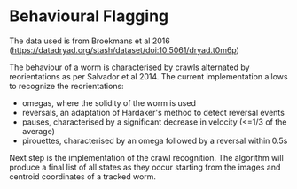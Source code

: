 # Behavioural Flagging

The data used is from Broekmans et al 2016 (https://datadryad.org/stash/dataset/doi:10.5061/dryad.t0m6p)

The behaviour of a worm is characterised by crawls alternated by reorientations as per Salvador et al 2014. The current implementation allows to recognize the reorientations:
- omegas, where the solidity of the worm is used
- reversals, an adaptation of Hardaker's method to detect reversal events
- pauses, characterised by a significant decrease in velocity (<=1/3 of the average)
- pirouettes, characterised by an omega followed by a reversal within 0.5s

Next step is the implementation of the crawl recognition. The algorithm will produce a final list of all states as they occur starting from the images and centroid coordinates of a tracked worm.
